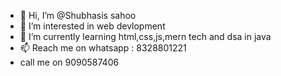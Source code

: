 - 👋 Hi, I’m @Shubhasis sahoo
- 👀 I’m interested in web devlopment
- 🌱 I’m currently learning html,css,js,mern tech and dsa in java
- 📫 Reach me on whatsapp : 8328801221
-  call me on 9090587406

<!---
Shubhasis008/Shubhasis008 is a ✨ special ✨ repository because its `README.md` (this file) appears on your GitHub profile.
You can click the Preview link to take a look at your changes.
--->

